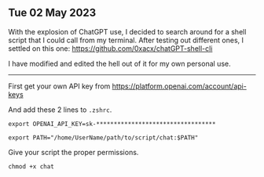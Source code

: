 ## Tue 02 May 2023

With the explosion of ChatGPT use, I decided to search around for a shell script that I could call from my terminal.
After testing out different ones, I settled on this one: https://github.com/0xacx/chatGPT-shell-cli

I have modified and edited the hell out of it for my own personal use.

---

First get your own API key from https://platform.openai.com/account/api-keys

And add these 2 lines to `.zshrc`.

`export OPENAI_API_KEY=sk-**********************************`

`export PATH="/home/UserName/path/to/script/chat:$PATH"`

Give your script the proper permissions.

`chmod +x chat`
